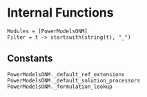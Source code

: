 # Internal Functions

```@autodocs
Modules = [PowerModelsONM]
Filter = t -> startswith(string(t), "_")
```

## Constants

```@docs
PowerModelsONM._default_ref_extensions
PowerModelsONM._default_solution_processors
PowerModelsONM._formulation_lookup
```
